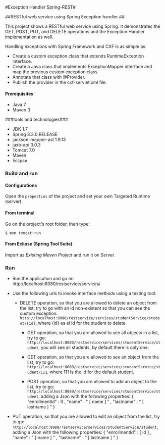 
#Exception Handler Spring-REST#

##RESTful web service using Spring Exception handler ##

This project shows a RESTful web service using Spring. It demonstrates the GET, POST, PUT, and DELETE operations and the Exception Handler implementation as well.

Handling exceptions with Spring Framework and CXF is as simple as:

- Create a  custom exception class that extends RuntimeException interface.
- Create a Java class that implements ExceptionMapper interface and map the previous custom exception class.
- Annotate that class with @Provider.
- Publish the provider in the cxf-servlet.xml file.

#### Prerequisites

- Java 7
- Maven 3

###tools and technologies###

* JDK 1.7
* Spring 3.2.0.RELEASE
* jackson-mapper-asl 1.9.13
* jaxb-api 3.0.3
* Tomcat 7.0
* Maven
* Eclipse 

### Build and run
#### Configurations

Open the `properties` of the project and set your own Targeted Runtime (server).

#### From terminal

Go on the project's root folder, then type:

    $ mvn tomcat:run

#### From Eclipse (Spring Tool Suite)

Import as *Existing Maven Project* and run it on *Server*.

### Run

- Run the application and go on http://localhost:8080/restservice/services/
- Use the following urls to invoke interface methods using a testing tool:

  * DELETE operation, so that you are allowed to delete an object from the list, try to go with an id non-existent so that you can see the custom exception:
  `http://localhost:8080/restservice/services/studentService/student/{id}`, where {id} es el id for the student to delete.
  
    * GET operation, so that you are allowed to see all objects in a list, try to go:                  `http://localhost:8080/restservice/services/studentService/student`, you will see all students, by default there is only one.
    
    * GET operation, so that you are allowed to see an object from the list, try to go:                  `http://localhost:8080/restservice/services/studentService/student/111`, where 111 is the id for the default student.
    
    * POST operation, so that you are allowed to add an object to the list, try to go:                  `http://localhost:8080/restservice/services/studentService/student`, adding a Json with the following properties:
{
	"enrollmentId" : 0 ,
	"name" : " [ name ] ” ,
	"lastname" : “ [ lastname ] ”
}
* PUT operation, so that you are allowed to edit an object from the list, try to go:                  `http://localhost:8080/restservice/services/studentService/student`, adding a Json with the following properties:
{
	"enrollmentId" : [ id ] ,
	"name" : " [ name ] ” ,
	"lastname" : “ [ lastname ] ”
}
